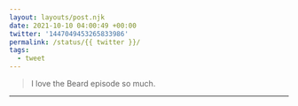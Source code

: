 ```yaml
---
layout: layouts/post.njk
date: 2021-10-10 04:00:49 +00:00
twitter: '1447049453265833986'
permalink: /status/{{ twitter }}/
tags: 
  - tweet
---
```


> I love the Beard episode so much.

---
